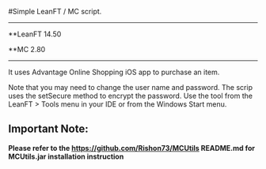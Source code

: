 
#Simple LeanFT / MC script.

---------------

**LeanFT 14.50

**MC 2.80

---------------

It uses Advantage Online Shopping iOS app to purchase an item.

Note that you may need to change the user name and password. The scrip uses the setSecure method to encrypt the password. Use the tool from the LeanFT > Tools menu in your IDE or from the Windows Start menu.

Important Note:
---------------
<b>Please refer to the https://github.com/Rishon73/MCUtils README.md for MCUtils.jar installation instruction </b>
